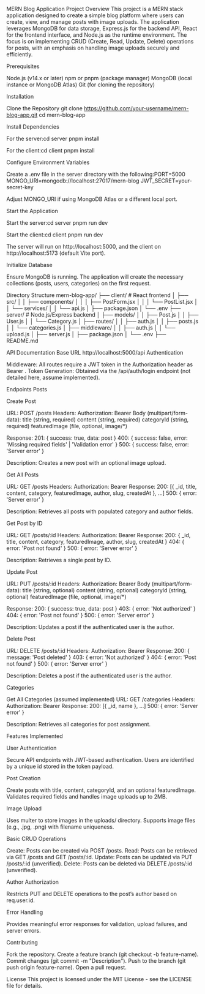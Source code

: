 MERN Blog Application
Project Overview
This project is a MERN stack application designed to create a simple blog platform where users can create, view, and manage posts with image uploads. The application leverages MongoDB for data storage, Express.js for the backend API, React for the frontend interface, and Node.js as the runtime environment. The focus is on implementing CRUD (Create, Read, Update, Delete) operations for posts, with an emphasis on handling image uploads securely and efficiently.

Prerequisites

Node.js (v14.x or later)
npm or pnpm (package manager)
MongoDB (local instance or MongoDB Atlas)
Git (for cloning the repository)

Installation

Clone the Repository
git clone https://github.com/your-username/mern-blog-app.git
cd mern-blog-app


Install Dependencies

For the server:cd server
pnpm install


For the client:cd client
pnpm install




Configure Environment Variables

Create a .env file in the server directory with the following:PORT=5000
MONGO_URI=mongodb://localhost:27017/mern-blog
JWT_SECRET=your-secret-key


Adjust MONGO_URI if using MongoDB Atlas or a different local port.


Start the Application

Start the server:cd server
pnpm run dev


Start the client:cd client
pnpm run dev


The server will run on http://localhost:5000, and the client on http://localhost:5173 (default Vite port).


Initialize Database

Ensure MongoDB is running. The application will create the necessary collections (posts, users, categories) on the first request.



Directory Structure
mern-blog-app/
├── client/           # React frontend
│   ├── src/
│   │   ├── components/
│   │   │   ├── PostForm.jsx
│   │   │   └── PostList.jsx
│   │   └── services/
│   │       └── api.js
│   ├── package.json
│   └── .env
├── server/           # Node.js/Express backend
│   ├── models/
│   │   ├── Post.js
│   │   ├── User.js
│   │   └── Category.js
│   ├── routes/
│   │   ├── auth.js
│   │   ├── posts.js
│   │   └── categories.js
│   ├── middleware/
│   │   ├── auth.js
│   │   └── upload.js
│   ├── server.js
│   ├── package.json
│   └── .env
├── README.md

API Documentation
Base URL
http://localhost:5000/api
Authentication

Middleware: All routes require a JWT token in the Authorization header as Bearer <token>.
Token Generation: Obtained via the /api/auth/login endpoint (not detailed here, assume implemented).

Endpoints
Posts

Create Post

URL: POST /posts
Headers: Authorization: Bearer <token>
Body (multipart/form-data):
title (string, required)
content (string, required)
categoryId (string, required)
featuredImage (file, optional, image/*)


Response:
201: { success: true, data: post }
400: { success: false, error: 'Missing required fields' | 'Validation error' }
500: { success: false, error: 'Server error' }


Description: Creates a new post with an optional image upload.


Get All Posts

URL: GET /posts
Headers: Authorization: Bearer <token>
Response:
200: [{ _id, title, content, category, featuredImage, author, slug, createdAt }, ...]
500: { error: 'Server error' }


Description: Retrieves all posts with populated category and author fields.


Get Post by ID

URL: GET /posts/:id
Headers: Authorization: Bearer <token>
Response:
200: { _id, title, content, category, featuredImage, author, slug, createdAt }
404: { error: 'Post not found' }
500: { error: 'Server error' }


Description: Retrieves a single post by ID.


Update Post

URL: PUT /posts/:id
Headers: Authorization: Bearer <token>
Body (multipart/form-data):
title (string, optional)
content (string, optional)
categoryId (string, optional)
featuredImage (file, optional, image/*)


Response:
200: { success: true, data: post }
403: { error: 'Not authorized' }
404: { error: 'Post not found' }
500: { error: 'Server error' }


Description: Updates a post if the authenticated user is the author.


Delete Post

URL: DELETE /posts/:id
Headers: Authorization: Bearer <token>
Response:
200: { message: 'Post deleted' }
403: { error: 'Not authorized' }
404: { error: 'Post not found' }
500: { error: 'Server error' }


Description: Deletes a post if the authenticated user is the author.



Categories

Get All Categories (assumed implemented)
URL: GET /categories
Headers: Authorization: Bearer <token>
Response:
200: [{ _id, name }, ...]
500: { error: 'Server error' }


Description: Retrieves all categories for post assignment.



Features Implemented

User Authentication

Secure API endpoints with JWT-based authentication.
Users are identified by a unique id stored in the token payload.


Post Creation

Create posts with title, content, categoryId, and an optional featuredImage.
Validates required fields and handles image uploads up to 2MB.


Image Upload

Uses multer to store images in the uploads/ directory.
Supports image files (e.g., .jpg, .png) with filename uniqueness.


Basic CRUD Operations

Create: Posts can be created via POST /posts.
Read: Posts can be retrieved via GET /posts and GET /posts/:id.
Update: Posts can be updated via PUT /posts/:id (unverified).
Delete: Posts can be deleted via DELETE /posts/:id (unverified).


Author Authorization

Restricts PUT and DELETE operations to the post’s author based on req.user.id.


Error Handling

Provides meaningful error responses for validation, upload failures, and server errors.


Contributing

Fork the repository.
Create a feature branch (git checkout -b feature-name).
Commit changes (git commit -m "Description").
Push to the branch (git push origin feature-name).
Open a pull request.

License
This project is licensed under the MIT License - see the LICENSE file for details.